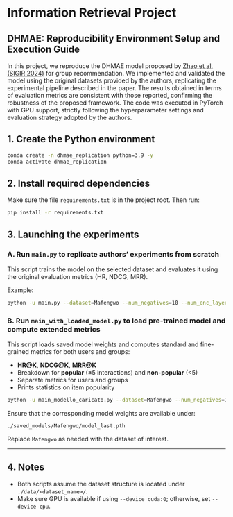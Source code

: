 # Information Retrieval Project
## DHMAE: Reproducibility Environment Setup and Execution Guide

In this project, we reproduce the DHMAE model proposed by [Zhao et al. (SIGIR 2024)](https://doi.org/10.1145/3626772.3657699)  for group recommendation.
We implemented and validated the model using the original datasets provided by the authors, replicating the experimental pipeline described in the paper. The results obtained in terms of evaluation metrics are consistent with those reported, confirming the robustness of the proposed framework.
The code was executed in PyTorch with GPU support, strictly following the hyperparameter settings and evaluation strategy adopted by the authors.




## 1. Create the Python environment

```bash
conda create -n dhmae_replication python=3.9 -y
conda activate dhmae_replication
```

## 2. Install required dependencies

Make sure the file `requirements.txt` is in the project root. Then run:

```bash
pip install -r requirements.txt
```

## 3. Launching the experiments

### A. Run `main.py` to replicate authors’ experiments from scratch

This script trains the model on the selected dataset and evaluates it using the original evaluation metrics (HR, NDCG, MRR).

Example:
```bash
python -u main.py --dataset=Mafengwo --num_negatives=10 --num_enc_layers=2 --num_dec_layers=3 --sce_alpha=2 --drop_ratio=0.1 --epoch=200 --device=cuda:0
```




### B. Run `main_with_loaded_model.py` to load pre-trained model and compute extended metrics

This script loads saved model weights and computes standard and fine-grained metrics for both users and groups:

- **HR@K**, **NDCG@K**, **MRR@K**
- Breakdown for **popular** (≥5 interactions) and **non-popular** (<5)
- Separate metrics for users and groups
- Prints statistics on item popularity

```bash
python -u main_modello_caricato.py --dataset=Mafengwo --num_negatives=10 --num_enc_layers=2 --num_dec_layers=3 --sce_alpha=2 --drop_ratio=0.1 --epoch=200 --device=cuda:0
```

Ensure that the corresponding model weights are available under:

```
./saved_models/Mafengwo/model_last.pth
```

Replace `Mafengwo` as needed with the dataset of interest.

---

## 4. Notes

- Both scripts assume the dataset structure is located under `./data/<dataset_name>/`.
- Make sure GPU is available if using `--device cuda:0`; otherwise, set `--device cpu`.




